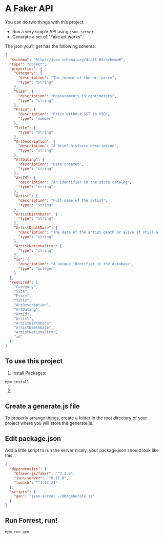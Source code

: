 # A Faker API
You can do two things with this project:
* Run a very simple API using `json-server`.
* Generate a set of "Fake art works".

The json you'll get has the following schema:
```json
{
  "$schema": "http://json-schema.org/draft-04/schema#",
  "type": "object",
  "properties": {
    "Category": {
      "description": "The format of the art piece",
      "type": "string"
    },
    "Size": {
      "description": "Measurements in centimeters",
      "type": "string"
    },
    "Price": {
      "description": "Price without GST in USD",
      "type": "number"
    },
    "Title": {
      "type": "string"
    },
    "ArtDescription": {
      "description": "A brief historic description",
      "type": "string"
    },
    "ArtDating": {
      "description": "Date created",
      "type": "string"
    },
    "ArtId": {
      "description": "An identifier in the store catalog",
      "type": "string"
    },
    "Artist": {
      "description": "Full name of the artist",
      "type": "string"
    },
    "ArtistBirthDate": {
      "type": "string"
    },
    "ArtistDeathDate": {
      "description": "The date of the artist death or alive if still alive",
      "type": "string"
    },
    "ArtistNationality": {
      "type": "string"
    },
    "id": {
      "description": "A unique identifier in the database",
      "type": "integer"
    }
  },
  "required": [
    "Category",
    "Size",
    "Price",
    "Title",
    "ArtDescription",
    "ArtDating",
    "ArtId",
    "Artist",
    "ArtistBirthDate",
    "ArtistDeathDate",
    "ArtistNationality",
    "id"
  ]
}
```
## To use this project
1. Install Packages:
```
npm install
```
2. 

## Create a generate.js file

To properly arrange things, create a folder in the root directory of your project where you will store the generate.js.

## Edit package.json

Add a little script to run the server nicely, your package.json should look like this:

```json
{
  "dependencies": {
    "@faker-js/faker": "^7.3.0",
    "json-server": "^0.17.0",
    "lodash": "^4.17.21"
  },
  "scripts": {
    "gen": "json-server ./db/generate.js"
  }
}
```

## Run Forrest, run!

`npm run gen`
